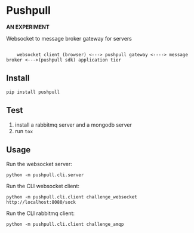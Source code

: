 # Pushpull

**AN EXPERIMENT**

Websocket to message broker gateway for servers

```

    websocket client (browser) <---> pushpull gateway <----> message broker <--->(pushpull sdk) application tier

```

## Install

    pip install pushpull


## Test

1. install a rabbitmq server and a mongodb server
2. run `tox`


## Usage

Run the websocket server:

    python -m pushpull.cli.server

Run the CLI websocket client:

    python -m pushpull.cli.client challenge_websocket http://localhost:8080/sock

Run the CLI rabbitmq client:

    python -m pushpull.cli.client challenge_amqp
